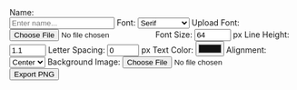 <!DOCTYPE html>
<html lang="en">
<head>
  <meta charset="UTF-8">
  <meta name="viewport" content="width=device-width, initial-scale=1">
  <title>Live Monogram Previewer</title>
  <link rel="stylesheet" href="styles.css">
</head>
<body>
  <div class="container">
    <!-- Left: Preview Area -->
    <div class="preview-panel">
      <div id="preview-area">
        <canvas id="preview-canvas" width="512" height="512"></canvas>
      </div>
    </div>
    <!-- Right: Controls -->
    <div class="controls-panel">
      <form id="controls-form" onsubmit="return false;">
        <label>
          Name:<br>
          <input type="text" id="input-name" placeholder="Enter name..." maxlength="32">
        </label>
        <label>
          Font:
          <select id="font-select">
            <option value="serif">Serif</option>
            <option value="sans-serif">Sans Serif</option>
            <option value="monospace">Monospace</option>
            <option value="cursive">Cursive</option>
            <option value="fantasy">Fantasy</option>
          </select>
        </label>
        <label>
          Upload Font:
          <input type="file" id="font-upload" accept=".ttf,.otf,.woff,.woff2">
        </label>
        <label>
          Font Size: <input type="number" id="font-size" min="10" max="200" value="64"> px
        </label>
        <label>
          Line Height: <input type="number" id="line-height" min="1" max="3" step="0.1" value="1.1">
        </label>
        <label>
          Letter Spacing: <input type="number" id="letter-spacing" min="0" max="20" value="0"> px
        </label>
        <label>
          Text Color: <input type="color" id="color-picker" value="#111111">
        </label>
        <label>
          Alignment:
          <select id="text-align">
            <option value="center">Center</option>
            <option value="left">Left</option>
            <option value="right">Right</option>
          </select>
        </label>
        <label>
          Background Image:
          <input type="file" id="bg-upload" accept="image/*">
        </label>
        <button type="button" id="export-btn">Export PNG</button>
      </form>
    </div>
  </div>
  <script src="app.js"></script>
</body>
</html>
